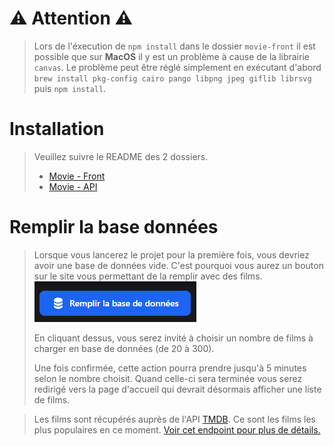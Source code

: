 # ⚠️ Attention ⚠️
> Lors de l'éxecution de `npm install` dans le dossier `movie-front` il est possible que sur **MacOS** il y est un problème à cause de la librairie `canvas`. 
> Le problème peut être réglé simplement en exécutant d'abord `brew install pkg-config cairo pango libpng jpeg giflib librsvg` puis `npm install`.

# Installation
> Veuillez suivre le README des 2 dossiers.
> - [Movie - Front](movie-front/)
> - [Movie - API](movie-api/)

# Remplir la base données
> Lorsque vous lancerez le projet pour la première fois, vous devriez avoir une base de données vide.
> C'est pourquoi vous aurez un bouton sur le site vous permettant de la remplir avec des films. ![populate_db.png](assets/populate_db.png)
> 
> En cliquant dessus, vous serez invité à choisir un nombre de films à charger en base de données (de 20 à 300).
>
> Une fois confirmée, cette action pourra prendre jusqu'à 5 minutes selon le nombre choisit.
> Quand celle-ci sera terminée vous serez redirigé vers la page d'accueil qui devrait désormais afficher une liste de films.

> Les films sont récupérés auprès de l'API [TMDB](https://developer.themoviedb.org/docs).
> Ce sont les films les plus populaires en ce moment. [Voir cet endpoint pour plus de détails.](https://developer.themoviedb.org/reference/movie-popular-list)